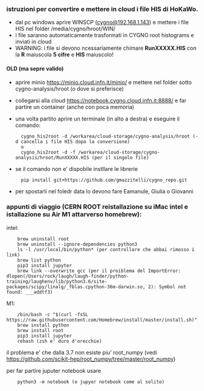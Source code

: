 ### istruzioni per convertire e mettere in cloud i file HIS di HoKaWo.

* dal pc windows aprire WINSCP (cygno@192.168.1.143) e mettere i file HIS nel folder /media/cygno/hroot/WIN/
* i file saranno automaticamente trasformati in CYGNO root histograms e inviati in cloud
* WARNING: i file si devono ncessariamente chimare **RunXXXXX.HIS** con la **R** maiuscola **5 cifre** e **HIS** maiuscolo!



#### OLD (ma sepre valido)

* aprire minio https://minio.cloud.infn.it/minio/ e mettere nel folder  sotto cygno-analysis/hroot (o dove si preferisce)
* collegarsi alla cloud https://notebook.cygno.cloud.infn.it:8888/ e far partire un container (anche con poca memoria) 
* una volta partito aprire un terminale (in alto a destra) e eseguire il comando:

        cygno_his2root -d /workarea/cloud-storage/cygno-analysis/hroot (-d cancella i file HIS dopo la conversione)
        o
        cygno_his2root -d -f /workarea/cloud-storage/cygno-analysis/hroot/RunXXXXX.HIS (per il singolo file)
  
* se il comando non e' dispobile instllare le librerie 

        pip install git+https://github.com/gmazzitelli/cygno_repo.git

* per spostarli nel foledr data lo devono fare Eamanule, Giulia o Giovanni

### appunti di viaggio (CERN ROOT reistallazione su iMac intel e istallazione su Air M1 attarverso homebrew):

intel:

        brew uninstall root
        brew uninstall --ignore-dependencies python3
        ls -l /usr/local/bin/python* (per controllare che abbai rimosso i link)
        brew list python
        pip3 install jupyter
        brew link --overwrite gcc (per il proiblema del ImportError: dlopen(/Users/rock/laugh/laugh-finder/python-training/laughenv/lib/python3.6/site-packages/scipy/linalg/_fblas.cpython-36m-darwin.so, 2): Symbol not found: ___addtf3)

M1:

        /bin/bash -c "$(curl -fsSL https://raw.githubusercontent.com/Homebrew/install/master/install.sh)"
        brew install python
        brew install root
        pip3 install jupyter
        rehash (zsh e' duro d'orecchie)

il problema e' che dalla 3.7 non esiste piu' root_numpy (vedi https://github.com/scikit-hep/root_numpy/tree/master/root_numpy)

per far partire juputer notebook usare 

        python3 -m notebook (o jupyer notebook come al solito)
